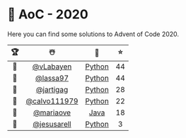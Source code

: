 # 🎄 AoC - 2020
Here you can find some solutions to Advent of Code 2020.

  🏆  |  ☃️  |  🧰  |  ⭐  |
 :--: | :--: | :--: | :-: |
  🥇  |[@vLabayen](https://github.com/vLabayen)      | [Python](https://github.com/TLMn00bs/advent-of-code/tree/master/vLabayen)    | 44 |
  🥈  |[@lassa97](https://github.com/lassa97)        | [Python](https://github.com/TLMn00bs/advent-of-code/tree/master/lassa97)     | 44 |
  🥉  |[@jartigag](https://github.com/jartigag)      | [Python](https://github.com/TLMn00bs/advent-of-code/tree/master/jartigag)    | 28 |
  🍫  |[@calvo111979](https://github.com/calvo111979)| [Python](https://github.com/TLMn00bs/advent-of-code/tree/calvo111979)        | 22 |
  🍬  |[@mariaove](https://github.com/mariaove)      | [Java]()                                                                     | 18 |
  🍭  |[@jesusarell](https://github.com/jesusarell)  | [Python]()                                                                   |  3 |
